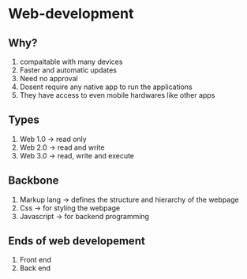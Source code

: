 # Web-development

## Why?

 1. compaitable with many devices
 2. Faster and automatic updates
 3. Need no approval
 4. Dosent require any native app to run the applications
 5. They have access to even mobile hardwares like other apps

## Types

 1. Web 1.0 → read only
 2. Web 2.0 → read and write 
 3. Web 3.0 → read, write and execute

## Backbone

 1. Markup lang → defines the structure and hierarchy of the webpage
 2. Css → for styling the webpage
 3. Javascript → for backend programming

## Ends of web developement

1. Front end
2. Back end
